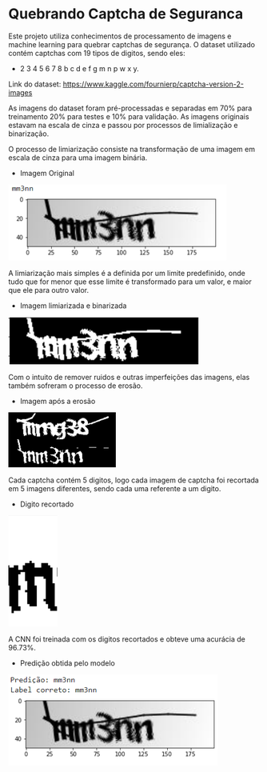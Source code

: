 # Quebrando Captcha de Seguranca
Este projeto utiliza conhecimentos de processamento de imagens e machine learning para quebrar captchas de segurança. O dataset utilizado contém captchas com 19 tipos de digitos, sendo eles: 

 - 2 3 4 5 6 7 8 b c d e f g m n p w x y.

Link do dataset: https://www.kaggle.com/fournierp/captcha-version-2-images

As imagens do dataset foram pré-processadas e separadas em 70% para treinamento 20% para testes e 10% para validação. As imagens originais estavam na escala de cinza e passou por processos de limialização e binarização.

O processo de limiarização consiste na transformação de uma imagem em escala de cinza para uma imagem binária.

 - Imagem Original
 
 <img src="imagens/captchaoriginal.png"  />

 A limiarização mais simples é a definida por um limite predefinido, onde tudo que for menor que esse limite é transformado para um valor, e maior que ele para outro valor.

- Imagem limiarizada e binarizada

 <img src="imagens/limiarização.png"  />
 
 Com o intuito de remover ruidos e outras imperfeições das imagens, elas também sofreram o processo de erosão.
 
 - Imagem após a erosão
 
 <img src="imagens/erosao.png"  />
 
 Cada captcha contém 5 digitos, logo cada imagem de captcha foi recortada em 5 imagens diferentes, sendo cada uma referente a um digito.
 
  - Digito recortado
  
 <img src="imagens/m.png"  />
 
 A CNN foi treinada com os digitos recortados e obteve uma acurácia de 96.73%.
 
 - Predição obtida pelo modelo
 
  <img src="imagens/predicao.png"  />
